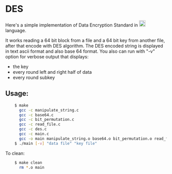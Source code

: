 # DES

Here's a simple implementation of Data Encryption Standard in <img src = "https://raw.githubusercontent.com/rahulbanerjee26/githubAboutMeGenerator/main/icons/c.svg" width = "20px"> language.

It works reading a 64 bit block from a file and a 64 bit key from another file, after that encode with DES algorithm.
The DES encoded string is displayed in text ascii format and also base 64 format. 
You also can run with "-v" option for verbose output that displays:
 - the key
 - every round left and right half of data 
 - every round subkey

## Usage: 
``` bash 
    $ make
      gcc -c manipulate_string.c
      gcc -c base64.c
      gcc -c bit_permutation.c
      gcc -c read_file.c
      gcc -c des.c
      gcc -c main.c
      gcc -o main manipulate_string.o base64.o bit_permutation.o read_file.o des.o main.o
    $ ./main [-v] "data file" "key file"
```
To clean: 
``` bash
    $ make clean
      rm *.o main
``` 